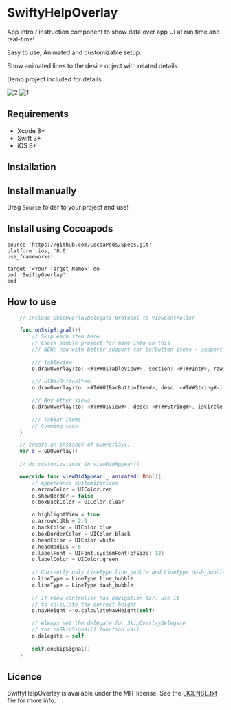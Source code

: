 # SwiftyHelpOverlay
App Intro / instruction component to show data over app UI at run time and real-time!

Easy to use, Animated and customizable setup.

Show animated lines to the desire object with related details.

Demo project included for details 


![2](https://cloud.githubusercontent.com/assets/9967486/21859393/a6fbe282-d841-11e6-9271-e0e9e9c6bb6c.gif)
![1](https://cloud.githubusercontent.com/assets/9967486/21859399/ac3822a6-d841-11e6-9272-64c553630e1c.gif)


## Requirements
- Xcode 8+
- Swift 3+
- iOS 8+


## Installation
Install manually
------
Drag `Source` folder to your project and use!

Install using Cocoapods
------
```
source 'https://github.com/CocoaPods/Specs.git'
platform :ios, '8.0'
use_frameworks!

target '<Your Target Name>' do
pod 'SwiftyOverlay'
end
```



## How to use

```swift
    // Include SkipOverlayDelegate protocol to ViewController 

    func onSkipSignal(){
        // Skip each item here
        // Check sample project for more info on this
        /// NEW: now with better support for barbutton items - support tableview rows
        
        /// TableView
        o.drawOverlay(to: <#T##UITableView#>, section: <#T##Int#>, row: <#T##Int#>, desc: <#T##String#>)
        
        /// UIBarButtonItem
        o.drawOverlay(to: <#T##UIBarButtonItem#>, desc: <#T##String#>)

        /// Any other views
        o.drawOverlay(to: <#T##UIView#>, desc: <#T##String#>, isCircle: <#T##Bool#>)
        
        /// TabBar Items
        // Comming soon
    }

    // create an instance of GDOverlay()
    var o = GDOverlay()
    
    // do customizations in viewDidAppear()

    override func viewDidAppear(_ animated: Bool){
        // Appereance customizations
        o.arrowColor = UIColor.red
        o.showBorder = false
        o.boxBackColor = UIColor.clear

        o.highlightView = true
        o.arrowWidth = 2.0
        o.backColor = UIColor.blue
        o.boxBorderColor = UIColor.black
        o.headColor = UIColor.white
        o.headRadius = 6
        o.labelFont = UIFont.systemFont(ofSize: 12)
        o.labelColor = UIColor.green
        
        // Currently only LineType.line_bubble and LineType.dash_bubble
        o.lineType = LineType.line_bubble
        o.lineType = LineType.dash_bubble
        
        // If view controller has navigation bar, use it
        // to calculate the correct height
        o.navHeight = o.calculateNavHeight(self)

        // Always set the delegate for SkipOverlayDelegate
        // for onSkipSignal() function call
        o.delegate = self
        
        self.onSkipSignal()
    }
```


## Licence

SwiftyHelpOverlay is available under the MIT license. See the [LICENSE.txt](https://github.com/SaeidBsn/SwiftyGuideOverlay/blob/master/Licence.txt) file for more info.

